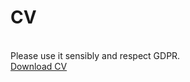 <h1>CV</h1> <br>
Please use it sensibly and respect GDPR. <br>
<a href="/JFortuny_DataAnalyst.pdf" class="button" class="download">Download CV</a>
